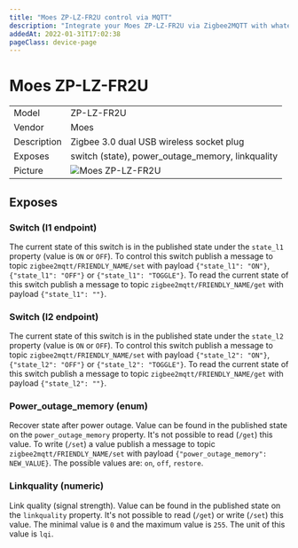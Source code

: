 ```yaml
---
title: "Moes ZP-LZ-FR2U control via MQTT"
description: "Integrate your Moes ZP-LZ-FR2U via Zigbee2MQTT with whatever smart home infrastructure you are using without the vendor's bridge or gateway."
addedAt: 2022-01-31T17:02:38
pageClass: device-page
---
```


<!-- !!!! -->
<!-- ATTENTION: This file is auto-generated through docgen! -->
<!-- You can only edit the "Notes"-Section between the two comment lines "Notes BEGIN" and "Notes END". -->
<!-- Do not use h1 or h2 heading within "## Notes"-Section. -->
<!-- !!!! -->

# Moes ZP-LZ-FR2U

|     |     |
|-----|-----|
| Model | ZP-LZ-FR2U  |
| Vendor  | Moes  |
| Description | Zigbee 3.0 dual USB wireless socket plug |
| Exposes | switch (state), power_outage_memory, linkquality |
| Picture | ![Moes ZP-LZ-FR2U](https://www.zigbee2mqtt.io/images/devices/ZP-LZ-FR2U.jpg) |


<!-- Notes BEGIN: You can edit here. Add "## Notes" headline if not already present. -->


<!-- Notes END: Do not edit below this line -->



## Exposes

### Switch (l1 endpoint)
The current state of this switch is in the published state under the `state_l1` property (value is `ON` or `OFF`).
To control this switch publish a message to topic `zigbee2mqtt/FRIENDLY_NAME/set` with payload `{"state_l1": "ON"}`, `{"state_l1": "OFF"}` or `{"state_l1": "TOGGLE"}`.
To read the current state of this switch publish a message to topic `zigbee2mqtt/FRIENDLY_NAME/get` with payload `{"state_l1": ""}`.

### Switch (l2 endpoint)
The current state of this switch is in the published state under the `state_l2` property (value is `ON` or `OFF`).
To control this switch publish a message to topic `zigbee2mqtt/FRIENDLY_NAME/set` with payload `{"state_l2": "ON"}`, `{"state_l2": "OFF"}` or `{"state_l2": "TOGGLE"}`.
To read the current state of this switch publish a message to topic `zigbee2mqtt/FRIENDLY_NAME/get` with payload `{"state_l2": ""}`.

### Power_outage_memory (enum)
Recover state after power outage.
Value can be found in the published state on the `power_outage_memory` property.
It's not possible to read (`/get`) this value.
To write (`/set`) a value publish a message to topic `zigbee2mqtt/FRIENDLY_NAME/set` with payload `{"power_outage_memory": NEW_VALUE}`.
The possible values are: `on`, `off`, `restore`.

### Linkquality (numeric)
Link quality (signal strength).
Value can be found in the published state on the `linkquality` property.
It's not possible to read (`/get`) or write (`/set`) this value.
The minimal value is `0` and the maximum value is `255`.
The unit of this value is `lqi`.

